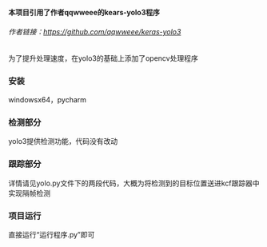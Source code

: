 #### 本项目引用了作者qqwweee的kears-yolo3程序



###### 作者链接：https://github.com/qqwweee/keras-yolo3
为了提升处理速度，在yolo3的基础上添加了opencv处理程序

### 安装


windowsx64，pycharm

### 检测部分

yolo3提供检测功能，代码没有改动

### 跟踪部分

详情请见yolo.py文件下的两段代码，大概为将检测到的目标位置送进kcf跟踪器中实现隔帧检测

### 项目运行

直接运行“运行程序.py”即可

